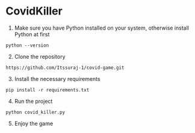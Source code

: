 # CovidKiller  
       
1. Make sure you have Python installed on your system, otherwise install Python at first      
```
python --version
```
  
2. Clone the repository 
```
https://github.com/Itssuraj-1/covid-game.git
```

3. Install the necessary requirements
```
pip install -r requirements.txt
```

4. Run the project
```
python covid_killer.py
```

5. Enjoy the game
